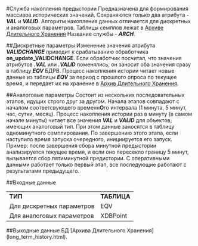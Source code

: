 #Служба накопления предыстории
Предназначена для формирования массивов исторических значений.
Сохраняются только два атрибута - <b><i>VAL</i></b> и <b><i>VALID</i></b>. Алгоритм накопления данных отличается для дискретных и аналоговых параметров.
Таблицы семплов лежат в [Архиве Длительного Хранения](long_term_history.html)
Название службы - <b><i>ARCH</i></b>.

##Дискретные параметры
Изменение значения атрибута <b><i>VALIDCHANGE</i></b> приводит к срабатыванию обработчика <b>on_update_VALIDCHANGE</b>. Если обработчик посчитал, что значения атрибутов <b><i>.VAL</i></b> или <b><i>.VALID</i></b> поменялись, он заносит оба значения сразу в таблицу <b><i>EQV</i></b> БДРВ.
Процесс накопления истории читает новые данные из таблицы <b><i>EQV</i></b> за период с прошлого опроса по текущее время, и передает их на хранение в [Архив Длительного Хранения](long_term_history.html).

##Аналоговые параметры
Состоит из нескольких последовательных этапов, идущих строго друг за другом. Начала этапов совпадают с началом соответсвующего временн<b>О</b>го интервала (1 минута, 5 минут, час, сутки, месяц).
Процесс накопления истории раз в минуту (в самом начале минуты) читает все значения <b><i>VAL</i></b> и <b><i>VALID</i></b> для объектов, имеющих аналоговый тип. При этом данные заносятся в таблицу одноминутного семплирования. По завершению этого этапа, если наступило время запуска очередного, инициируется его запуск. 
Пример: после завершения сбора минутной предыстории анализируется текущее время, и если оно пересекло границу 5 минут, вызывается сбор пятиминутной предистории.
С оперативными данными работает только первый этап, все последующие работают с результатами предыдущего.

##Входные данные
<div>
<table>
<tr>
<td><b>ТИП</b></td><td><b>ТАБЛИЦА</b></td>
</tr>
<tr>
<td>Для дискретных параметров</td><td>EQV</td>
</tr>
<tr>
<td>Для аналоговых параметров</td><td>XDBPoint</td>
</tr>
</table>
##Выходные данные
БД [Архива Длительного Хранения](long_term_history.html).
